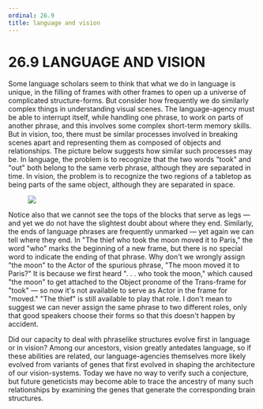 ```yaml
---
ordinal: 26.9
title: language and vision
---
```


# 26.9 LANGUAGE AND VISION

Some language scholars seem to think that what we do in language is unique, in the filling of frames with other frames to open up a universe of complicated structure-forms. But consider how frequently we do similarly complex things in understanding visual scenes. The language-agency must be able to interrupt itself, while handling one phrase, to work on parts of another phrase, and this involves some complex short-term memory skills. But in vision, too, there must be similar processes involved in breaking scenes apart and representing them as composed of objects and relationships. The picture below suggests how similar such processes may be. In language, the problem is to recognize that the two words "took" and "out" both belong to the same verb phrase, although they are separated in time. In vision, the problem is to recognize the two regions of a tabletop as being parts of the same object, although they are separated in space.

<figure><img src="/images/ch26/26-14.png"></img></figure>
Notice also that we cannot see the tops of the blocks that serve as legs &mdash; and yet we do not have the slightest doubt about where they end. Similarly, the ends of language phrases are frequently unmarked &mdash; yet again we can tell where they end. In "The thief who took the moon moved it to Paris," the word "who" marks the beginning of a new frame, but there is no special word to indicate the ending of that phrase. Why don't we wrongly assign "the moon" to the Actor of the spurious phrase, "The moon moved it to Paris?" It is because we first heard ". . . who took the moon," which caused "the moon" to get attached to the Object pronome of the Trans-frame for "took" &mdash; so now it's not available to serve as Actor in the frame for "moved." "The thief" is still available to play that role. I don't mean to suggest we can never assign the same phrase to two different roles, only that good speakers choose their forms so that this doesn't happen by accident.

Did our capacity to deal with phraselike structures evolve first in language or in vision? Among our ancestors, vision greatly antedates language, so if these abilities are related, our language-agencies themselves more likely evolved from variants of genes that first evolved in shaping the architecture of our vision-systems. Today we have no way to verify such a conjecture, but future geneticists may become able to trace the ancestry of many such relationships by examining the genes that generate the corresponding brain structures.
